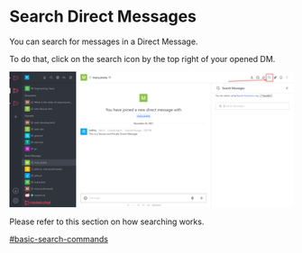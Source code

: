 # Search Direct Messages

You can search for messages in a Direct Message.&#x20;

To do that, click on the search icon by the top right of your opened DM.

![](<../../../../../.gitbook/assets/image (646) (1).png>)

Please refer to this section on how searching works.

[#basic-search-commands](../../channels/channel-actions/search-messages-in-a-channel.md#basic-search-commands "mention")
